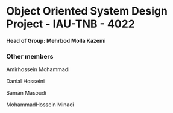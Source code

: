 # Object Oriented System Design Project - IAU-TNB - 4022
**Head of Group:  Mehrbod Molla Kazemi**

### Other members
Amirhossein Mohammadi

Danial Hosseini

Saman Masoudi

MohammadHossein Minaei
